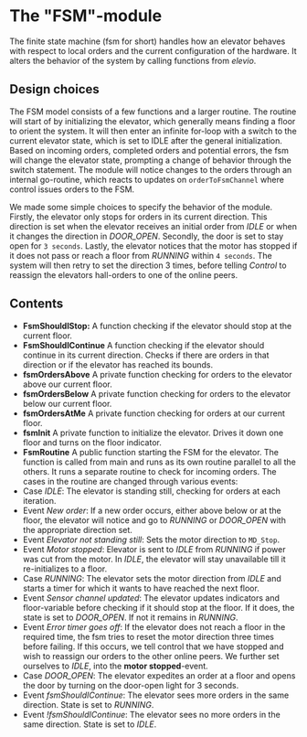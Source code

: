 The "FSM"-module
================
The finite state machine (fsm for short) handles how an elevator behaves with respect to local orders and the current configuration of the hardware. It alters the behavior of the system by calling functions from *elevio*.

Design choices
--------------
The FSM model consists of a few functions and a larger routine. The routine will start of by initializing the elevator, which generally means finding a floor to orient the system. It will then enter an infinite for-loop with a switch to the current elevator state, which is set to IDLE after the general initialization. Based on incoming orders, completed orders and potential errors, the fsm will change the elevator state, prompting a change of behavior through the switch statement. The module will notice changes to the orders through an internal go-routine, which reacts to updates on `orderToFsmChannel` where control issues orders to the FSM. 

We made some simple choices to specify the behavior of the module. Firstly, the elevator only stops for orders in its current direction. This direction is set when the elevator receives an initial order from *IDLE* or when it changes the direction in *DOOR_OPEN*. Secondly, the door is set to stay open for `3 seconds`. Lastly, the elevator notices that the motor has stopped if it does not pass or reach a floor from *RUNNING* within `4 seconds`. The system will then retry to set the direction 3 times, before telling *Control* to reassign the elevators hall-orders to one of the online peers. 

Contents
--------
- **FsmShouldIStop:** A function checking if the elevator should stop at the current floor. 
- **FsmShouldIContinue** A function checking if the elevator should continue in its current direction. Checks if there are orders in that direction or if the elevator has reached its bounds. 
- **fsmOrdersAbove** A private function checking for orders to the elevator above our current floor. 
- **fsmOrdersBelow** A private function checking for orders to the elevator below our current floor. 
- **fsmOrdersAtMe** A private function checking for orders at our current floor. 
- **fsmInit** A private function to initialize the elevator. Drives it down one floor and turns on the floor indicator. 
- **FsmRoutine** A public function starting the FSM for the elevator. The function is called from main and runs as its own routine parallel to all the others. It runs a separate routine to check for incoming orders. The cases in the routine are changed through various events:
- Case *IDLE*: The elevator is standing still, checking for orders at each iteration.
- Event *New order*: If a new order occurs, either above below or at the floor, the elevator will notice and go to *RUNNING* or *DOOR_OPEN* with the appropriate direction set.
- Event *Elevator not standing still*: Sets the motor direction to `MD_Stop`.
- Event *Motor stopped*: Elevator is sent to *IDLE* from *RUNNING* if power was cut from the motor. In *IDLE*, the elevator will stay unavailable till it re-initializes to a floor.
- Case *RUNNING*: The elevator sets the motor direction from *IDLE* and starts a timer for which it wants to have reached the next floor. 
- Event *Sensor channel updated*: The elevator updates indicators and floor-variable before checking if it should stop at the floor. If it does, the state is set to *DOOR_OPEN*. If not it remains in *RUNNING*.
- Event *Error timer goes off*: If the elevator does not reach a floor in the required time, the fsm tries to reset the motor direction three times before failing. If this occurs, we tell control that we have stopped and wish to reassign our orders to the other online peers. We further set ourselves to *IDLE*, into the **motor stopped**-event.
- Case *DOOR_OPEN*: The elevator expedites an order at a floor and opens the door by turning on the door-open light for 3 seconds.
- Event *fsmShouldIContinue*: The elevator sees more orders in the same direction. State is set to *RUNNING*. 
- Event *!fsmShouldIContinue*: The elevator sees no more orders in the same direction. State is set to *IDLE*. 
